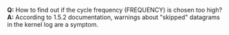 **Q:** How to find out if the cycle frequency (FREQUENCY) is chosen too high?  
**A:** According to 1.5.2 documentation, warnings about "skipped" datagrams in the kernel log are a symptom.

